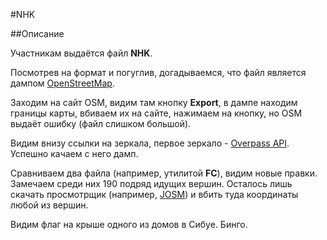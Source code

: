 #NHK

##Описание

Участникам выдаётся файл __NHK__.

Посмотрев на формат и погуглив, догадываемся, что файл является дампом [OpenStreetMap](openstreetmap.org).

Заходим на сайт OSM, видим там кнопку __Export__, в дампе находим границы карты, вбиваем их на сайте, нажимаем на кнопку, но OSM выдаёт ошибку (файл слишком большой).

Видим внизу ссылки на зеркала, первое зеркало - [Overpass API](http://overpass-api.de/api/map). Успешно качаем с него дамп.

Сравниваем два файла (например, утилитой __FC__), видим новые правки. Замечаем среди них 190 подряд идущих вершин. Осталось лишь скачать просмотрщик (например, [JOSM](https://josm.openstreetmap.de/)) и вбить туда координаты любой из вершин.

Видим флаг на крыше одного из домов в Сибуе. Бинго.
